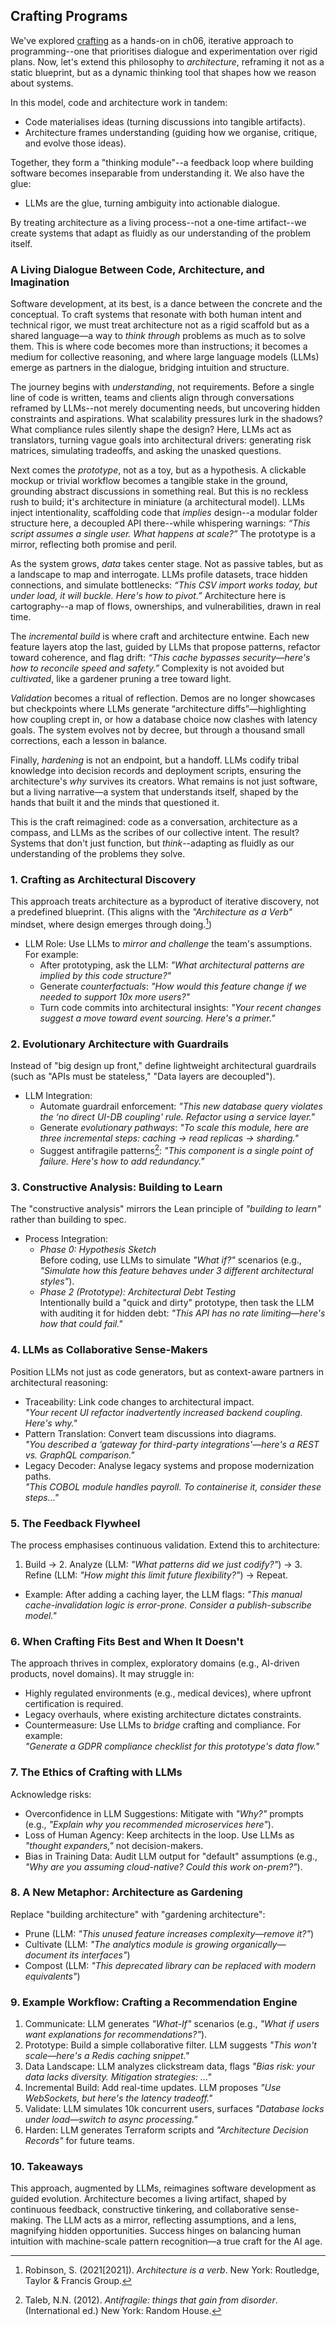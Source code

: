 
## Crafting Programs

We've explored [crafting](./../../../ch06/crafting/) as a hands-on in ch06, iterative approach to
programming--one that prioritises dialogue and experimentation over rigid plans. Now, let's extend
this philosophy to *architecture*, reframing it not as a static blueprint, but as a dynamic thinking
tool that shapes how we reason about systems.

In this model, code and architecture work in tandem:
* Code materialises ideas (turning discussions into tangible artifacts).
* Architecture frames understanding (guiding how we organise, critique, and evolve those ideas).

Together, they form a "thinking module"--a feedback loop where building software becomes inseparable
from understanding it. We also have the glue:
* LLMs are the glue, turning ambiguity into actionable dialogue.

By treating architecture as a living process--not a one-time artifact--we create systems that adapt
as fluidly as our understanding of the problem itself.


### A Living Dialogue Between Code, Architecture, and Imagination

Software development, at its best, is a dance between the concrete and the conceptual. To craft systems
that resonate with both human intent and technical rigor, we must treat architecture not as a rigid
scaffold but as a shared language—a way to *think through* problems as much as to solve them. This is
where code becomes more than instructions; it becomes a medium for collective reasoning, and where large
language models (LLMs) emerge as partners in the dialogue, bridging intuition and structure.  

The journey begins with *understanding*, not requirements. Before a single line of code is written, teams
and clients align through conversations reframed by LLMs--not merely documenting needs, but uncovering
hidden constraints and aspirations. What scalability pressures lurk in the shadows? What compliance rules
silently shape the design? Here, LLMs act as translators, turning vague goals into architectural drivers:
generating risk matrices, simulating tradeoffs, and asking the unasked questions.  

Next comes the *prototype*, not as a toy, but as a hypothesis. A clickable mockup or trivial workflow
becomes a tangible stake in the ground, grounding abstract discussions in something real. But this is no
reckless rush to build; it's architecture in miniature (a architectural model). LLMs inject intentionality,
scaffolding code that *implies* design--a modular folder structure here, a decoupled API there--while
whispering warnings: *“This script assumes a single user. What happens at scale?”* The prototype is a
mirror, reflecting both promise and peril.  

As the system grows, *data* takes center stage. Not as passive tables, but as a landscape to map and
interrogate. LLMs profile datasets, trace hidden connections, and simulate bottlenecks: *“This CSV import
works today, but under load, it will buckle. Here's how to pivot.”* Architecture here is cartography--a
map of flows, ownerships, and vulnerabilities, drawn in real time.  

The *incremental build* is where craft and architecture entwine. Each new feature layers atop the last,
guided by LLMs that propose patterns, refactor toward coherence, and flag drift: *“This cache bypasses
security—here's how to reconcile speed and safety.”* Complexity is not avoided but *cultivated*, like
a gardener pruning a tree toward light.  

*Validation* becomes a ritual of reflection. Demos are no longer showcases but checkpoints where LLMs
generate “architecture diffs”—highlighting how coupling crept in, or how a database choice now clashes
with latency goals. The system evolves not by decree, but through a thousand small corrections, each a
lesson in balance.  

Finally, *hardening* is not an endpoint, but a handoff. LLMs codify tribal knowledge into decision records
and deployment scripts, ensuring the architecture's *why* survives its creators. What remains is not just
software, but a living narrative—a system that understands itself, shaped by the hands that built it and
the minds that questioned it.  

This is the craft reimagined: code as a conversation, architecture as a compass, and LLMs as the scribes
of our collective intent. The result? Systems that don't just function, but *think*--adapting as fluidly
as our understanding of the problems they solve.


### 1. Crafting as Architectural Discovery

This approach treats architecture as a byproduct of iterative discovery, not a predefined blueprint.
(This aligns with the *"Architecture as a Verb"* mindset, where design emerges through doing.[^verb])  
- LLM Role: Use LLMs to *mirror and challenge* the team's assumptions. For example:  
  - After prototyping, ask the LLM: *"What architectural patterns are implied by this code structure?"*  
  - Generate *counterfactuals*: *"How would this feature change if we needed to support 10x more users?"*  
  - Turn code commits into architectural insights: *"Your recent changes suggest a move toward event sourcing. Here's a primer."*

[^verb]: Robinson, S. (2021[2021]). *Architecture is a verb*. New York: Routledge, Taylor & Francis Group.

### 2. Evolutionary Architecture with Guardrails

Instead of "big design up front," define lightweight architectural guardrails (such as "APIs must be stateless,"
"Data layers are decoupled").  
- LLM Integration:  
  - Automate guardrail enforcement: *"This new database query violates the ‘no direct UI-DB coupling' rule. Refactor using a service layer."*  
  - Generate *evolutionary pathways*: *"To scale this module, here are three incremental steps: caching → read replicas → sharding."*  
  - Suggest antifragile patterns[^anti]: *"This component is a single point of failure. Here's how to add redundancy."*

[^anti]: Taleb, N.N. (2012). *Antifragile: things that gain from disorder*. (International ed.) New York: Random House.

### 3. Constructive Analysis: Building to Learn

The "constructive analysis" mirrors the Lean principle of *"building to learn"* rather than building to spec.  
- Process Integration:  
  - *Phase 0: Hypothesis Sketch*  
    Before coding, use LLMs to simulate *"What if?"* scenarios (e.g., *"Simulate how this feature behaves under 3 different architectural styles"*).  
  - *Phase 2 (Prototype): Architectural Debt Testing*  
    Intentionally build a "quick and dirty" prototype, then task the LLM with auditing it for hidden debt: *"This API has no rate limiting—here's
    how that could fail."*  

### 4. LLMs as Collaborative Sense-Makers

Position LLMs not just as code generators, but as context-aware partners in architectural reasoning:  
- Traceability: Link code changes to architectural impact.  
  *"Your recent UI refactor inadvertently increased backend coupling. Here's why."*  
- Pattern Translation: Convert team discussions into diagrams.  
  *"You described a ‘gateway for third-party integrations'—here's a REST vs. GraphQL comparison."*  
- Legacy Decoder: Analyse legacy systems and propose modernization paths.  
  *"This COBOL module handles payroll. To containerise it, consider these steps..."*

### 5. The Feedback Flywheel

The process emphasises continuous validation. Extend this to architecture:  
1. Build → 2. Analyze (LLM: *"What patterns did we just codify?"*) → 3. Refine (LLM: *"How might this limit future flexibility?"*) → Repeat.  
- Example: After adding a caching layer, the LLM flags: *"This manual cache-invalidation logic is error-prone. Consider a publish-subscribe model."*

### 6. When Crafting Fits Best and When It Doesn't

The approach thrives in complex, exploratory domains (e.g., AI-driven products, novel domains).
It may struggle in:  
- Highly regulated environments (e.g., medical devices), where upfront certification is required.  
- Legacy overhauls, where existing architecture dictates constraints.  
- Countermeasure: Use LLMs to *bridge* crafting and compliance. For example:  
  *"Generate a GDPR compliance checklist for this prototype's data flow."*

### 7. The Ethics of Crafting with LLMs

Acknowledge risks:  
- Overconfidence in LLM Suggestions: Mitigate with *"Why?"* prompts (e.g., *"Explain why you recommended microservices here"*).  
- Loss of Human Agency: Keep architects in the loop. Use LLMs as *"thought expanders,"* not decision-makers.  
- Bias in Training Data: Audit LLM output for "default" assumptions (e.g., *"Why are you assuming cloud-native? Could this work on-prem?"*).

### 8. A New Metaphor: Architecture as Gardening

Replace "building architecture" with "gardening architecture":  
- Prune (LLM: *"This unused feature increases complexity—remove it?"*)  
- Cultivate (LLM: *"The analytics module is growing organically—document its interfaces"*)  
- Compost (LLM: *"This deprecated library can be replaced with modern equivalents"*)  

### 9. Example Workflow: Crafting a Recommendation Engine

1. Communicate: LLM generates *"What-If"* scenarios (e.g., *"What if users want explanations for recommendations?"*).  
2. Prototype: Build a simple collaborative filter. LLM suggests *"This won't scale—here's a Redis caching snippet."*  
3. Data Landscape: LLM analyzes clickstream data, flags *"Bias risk: your data lacks diversity. Mitigation strategies: ..."*  
4. Incremental Build: Add real-time updates. LLM proposes *"Use WebSockets, but here's the latency tradeoff."*  
5. Validate: LLM simulates 10k concurrent users, surfaces *"Database locks under load—switch to async processing."*  
6. Harden: LLM generates Terraform scripts and *"Architecture Decision Records"* for future teams.

### 10. Takeaways  

This approach, augmented by LLMs, reimagines software development as guided evolution. Architecture becomes a living
artifact, shaped by continuous feedback, constructive tinkering, and collaborative sense-making. The LLM acts as a mirror,
reflecting assumptions, and a lens, magnifying hidden opportunities. Success hinges on balancing human intuition with
machine-scale pattern recognition—a true craft for the AI age.

